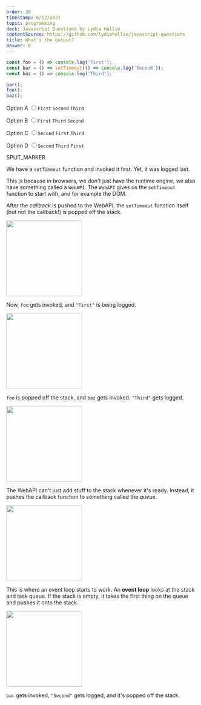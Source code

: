 ```yaml
---
order: 28
timestamp: 6/12/2021
topic: programming
deck: Javascript Questions by Lydia Hallie
contentSource: https://github.com/lydiahallie/javascript-questions
title: What's the output?
answer: B
---
```


  

```javascript
const foo = () => console.log('First');
const bar = () => setTimeout(() => console.log('Second'));
const baz = () => console.log('Third');

bar();
foo();
baz();
```


<label for="option-A">Option A</label>
<input type="radio" name="answer-option" id="option-A" value="A">`First` `Second` `Third`</input>
    

<label for="option-B">Option B</label>
<input type="radio" name="answer-option" id="option-B" value="B">`First` `Third` `Second`</input>
    

<label for="option-C">Option C</label>
<input type="radio" name="answer-option" id="option-C" value="C">`Second` `First` `Third`</input>
    

<label for="option-D">Option D</label>
<input type="radio" name="answer-option" id="option-D" value="D">`Second` `Third` `First`</input>
    




SPLIT_MARKER

We have a `setTimeout` function and invoked it first. Yet, it was logged last.

This is because in browsers, we don't just have the runtime engine, we also have something called a `WebAPI`. The `WebAPI` gives us the `setTimeout` function to start with, and for example the DOM.

After the _callback_ is pushed to the WebAPI, the `setTimeout` function itself (but not the callback!) is popped off the stack.

<img src="https://i.imgur.com/X5wsHOg.png" width="200">

Now, `foo` gets invoked, and `"First"` is being logged.

<img src="https://i.imgur.com/Pvc0dGq.png" width="200">

`foo` is popped off the stack, and `baz` gets invoked. `"Third"` gets logged.

<img src="https://i.imgur.com/WhA2bCP.png" width="200">

The WebAPI can't just add stuff to the stack whenever it's ready. Instead, it pushes the callback function to something called the _queue_.

<img src="https://i.imgur.com/NSnDZmU.png" width="200">

This is where an event loop starts to work. An **event loop** looks at the stack and task queue. If the stack is empty, it takes the first thing on the queue and pushes it onto the stack.

<img src="https://i.imgur.com/uyiScAI.png" width="200">

`bar` gets invoked, `"Second"` gets logged, and it's popped off the stack.




